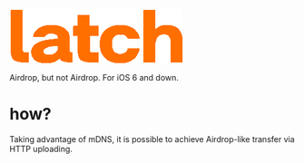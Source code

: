 <img src="latch.gif">

Airdrop, but not Airdrop. For iOS 6 and down.

# how?
Taking advantage of mDNS, it is possible to achieve Airdrop-like transfer via HTTP uploading.
